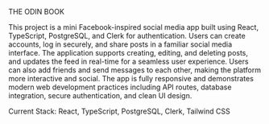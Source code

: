 THE ODIN BOOK

This project is a mini Facebook-inspired social media app built using React, TypeScript, PostgreSQL, and Clerk for authentication. Users can create accounts, log in securely, and share posts in a familiar social media interface. The application supports creating, editing, and deleting posts, and updates the feed in real-time for a seamless user experience. Users can also add friends and send messages to each other, making the platform more interactive and social. The app is fully responsive and demonstrates modern web development practices including API routes, database integration, secure authentication, and clean UI design.

Current Stack: React, TypeScript, PostgreSQL, Clerk, Tailwind CSS
